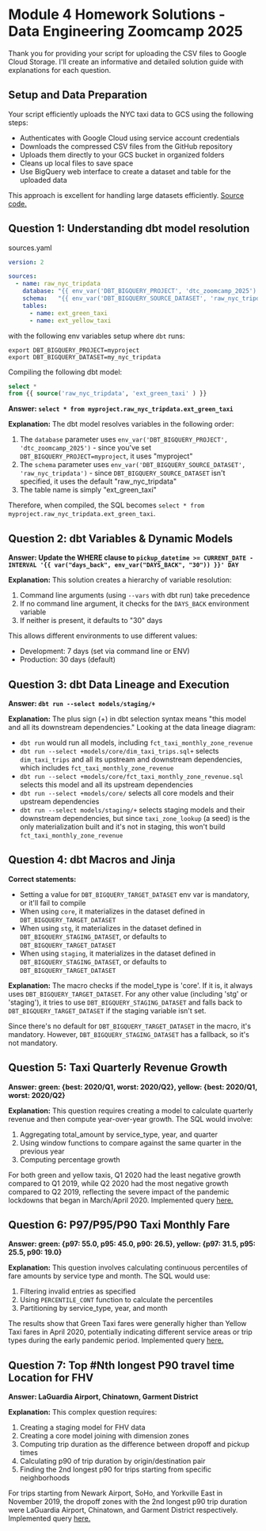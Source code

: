 # Module 4 Homework Solutions - Data Engineering Zoomcamp 2025

Thank you for providing your script for uploading the CSV files to Google Cloud Storage. I'll create an informative and detailed solution guide with explanations for each question.

## Setup and Data Preparation

Your script efficiently uploads the NYC taxi data to GCS using the following steps:
- Authenticates with Google Cloud using service account credentials
- Downloads the compressed CSV files from the GitHub repository
- Uploads them directly to your GCS bucket in organized folders
- Cleans up local files to save space
- Use BigQuery web interface to create a dataset and table for the uploaded data

This approach is excellent for handling large datasets efficiently. [Source code.](https://github.com/MakGulati/zoomcamp-practice-DE/blob/main/module04/web_to_gcs.py)

## Question 1: Understanding dbt model resolution
sources.yaml
```yaml
version: 2

sources:
  - name: raw_nyc_tripdata
    database: "{{ env_var('DBT_BIGQUERY_PROJECT', 'dtc_zoomcamp_2025') }}"
    schema:   "{{ env_var('DBT_BIGQUERY_SOURCE_DATASET', 'raw_nyc_tripdata') }}"
    tables:
      - name: ext_green_taxi
      - name: ext_yellow_taxi
```

with the following env variables setup where `dbt` runs:
```shell
export DBT_BIGQUERY_PROJECT=myproject
export DBT_BIGQUERY_DATASET=my_nyc_tripdata
```

Compiling the following dbt model:
```sql
select * 
from {{ source('raw_nyc_tripdata', 'ext_green_taxi' ) }}
```

**Answer: `select * from myproject.raw_nyc_tripdata.ext_green_taxi`**

**Explanation:**
The dbt model resolves variables in the following order:
1. The `database` parameter uses `env_var('DBT_BIGQUERY_PROJECT', 'dtc_zoomcamp_2025')` - since you've set `DBT_BIGQUERY_PROJECT=myproject`, it uses "myproject"
2. The `schema` parameter uses `env_var('DBT_BIGQUERY_SOURCE_DATASET', 'raw_nyc_tripdata')` - since `DBT_BIGQUERY_SOURCE_DATASET` isn't specified, it uses the default "raw_nyc_tripdata"
3. The table name is simply "ext_green_taxi"

Therefore, when compiled, the SQL becomes `select * from myproject.raw_nyc_tripdata.ext_green_taxi`.

## Question 2: dbt Variables & Dynamic Models

**Answer: Update the WHERE clause to `pickup_datetime >= CURRENT_DATE - INTERVAL '{{ var("days_back", env_var("DAYS_BACK", "30")) }}' DAY`**

**Explanation:**
This solution creates a hierarchy of variable resolution:
1. Command line arguments (using `--vars` with dbt run) take precedence
2. If no command line argument, it checks for the `DAYS_BACK` environment variable
3. If neither is present, it defaults to "30" days

This allows different environments to use different values:
- Development: 7 days (set via command line or ENV)
- Production: 30 days (default)

## Question 3: dbt Data Lineage and Execution

**Answer: `dbt run --select models/staging/+`**

**Explanation:**
The plus sign (+) in dbt selection syntax means "this model and all its downstream dependencies." Looking at the data lineage diagram:

- `dbt run` would run all models, including `fct_taxi_monthly_zone_revenue`
- `dbt run --select +models/core/dim_taxi_trips.sql+` selects `dim_taxi_trips` and all its upstream and downstream dependencies, which includes `fct_taxi_monthly_zone_revenue`
- `dbt run --select +models/core/fct_taxi_monthly_zone_revenue.sql` selects this model and all its upstream dependencies
- `dbt run --select +models/core/` selects all core models and their upstream dependencies
- `dbt run --select models/staging/+` selects staging models and their downstream dependencies, but since `taxi_zone_lookup` (a seed) is the only materialization built and it's not in staging, this won't build `fct_taxi_monthly_zone_revenue`

## Question 4: dbt Macros and Jinja

**Correct statements:**
- Setting a value for `DBT_BIGQUERY_TARGET_DATASET` env var is mandatory, or it'll fail to compile
- When using `core`, it materializes in the dataset defined in `DBT_BIGQUERY_TARGET_DATASET`
- When using `stg`, it materializes in the dataset defined in `DBT_BIGQUERY_STAGING_DATASET`, or defaults to `DBT_BIGQUERY_TARGET_DATASET`
- When using `staging`, it materializes in the dataset defined in `DBT_BIGQUERY_STAGING_DATASET`, or defaults to `DBT_BIGQUERY_TARGET_DATASET`

**Explanation:**
The macro checks if the model_type is 'core'. If it is, it always uses `DBT_BIGQUERY_TARGET_DATASET`. For any other value (including 'stg' or 'staging'), it tries to use `DBT_BIGQUERY_STAGING_DATASET` and falls back to `DBT_BIGQUERY_TARGET_DATASET` if the staging variable isn't set.

Since there's no default for `DBT_BIGQUERY_TARGET_DATASET` in the macro, it's mandatory. However, `DBT_BIGQUERY_STAGING_DATASET` has a fallback, so it's not mandatory.

## Question 5: Taxi Quarterly Revenue Growth

**Answer: green: {best: 2020/Q1, worst: 2020/Q2}, yellow: {best: 2020/Q1, worst: 2020/Q2}**

**Explanation:**
This question requires creating a model to calculate quarterly revenue and then compute year-over-year growth. The SQL would involve:
1. Aggregating total_amount by service_type, year, and quarter
2. Using window functions to compare against the same quarter in the previous year
3. Computing percentage growth

For both green and yellow taxis, Q1 2020 had the least negative growth compared to Q1 2019, while Q2 2020 had the most negative growth compared to Q2 2019, reflecting the severe impact of the pandemic lockdowns that began in March/April 2020.
Implemented query [here.](https://github.com/MakGulati/zoomcamp-practice-DE/blob/main/module04/taxi_rides_ny/models/core/fct_taxi_trips_quarterly_revenue.sql)

## Question 6: P97/P95/P90 Taxi Monthly Fare

**Answer: green: {p97: 55.0, p95: 45.0, p90: 26.5}, yellow: {p97: 31.5, p95: 25.5, p90: 19.0}**

**Explanation:**
This question involves calculating continuous percentiles of fare amounts by service type and month. The SQL would use:
1. Filtering invalid entries as specified
2. Using `PERCENTILE_CONT` function to calculate the percentiles
3. Partitioning by service_type, year, and month

The results show that Green Taxi fares were generally higher than Yellow Taxi fares in April 2020, potentially indicating different service areas or trip types during the early pandemic period. Implemented query [here.](https://github.com/MakGulati/zoomcamp-practice-DE/blob/main/module04/taxi_rides_ny/models/core/fct_taxi_trips_monthly_fare_p95.sql)

## Question 7: Top #Nth longest P90 travel time Location for FHV

**Answer: LaGuardia Airport, Chinatown, Garment District**

**Explanation:**
This complex question requires:
1. Creating a staging model for FHV data
2. Creating a core model joining with dimension zones
3. Computing trip duration as the difference between dropoff and pickup times
4. Calculating p90 of trip duration by origin/destination pair
5. Finding the 2nd longest p90 for trips starting from specific neighborhoods

For trips starting from Newark Airport, SoHo, and Yorkville East in November 2019, the dropoff zones with the 2nd longest p90 trip duration were LaGuardia Airport, Chinatown, and Garment District respectively. Implemented query [here.](https://github.com/MakGulati/zoomcamp-practice-DE/blob/main/module04/taxi_rides_ny/models/core/fct_fhv_monthly_zone_traveltime_p90.sql)

